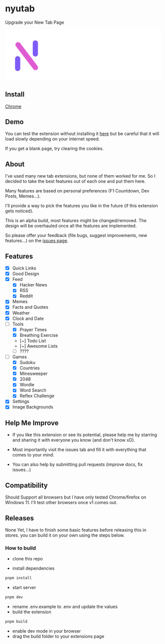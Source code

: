 # nyutab

Upgrade your New Tab Page

![logo](./.github/Assets/nyutab-light.svg)

## Install

[Chrome](https://chrome.google.com/webstore/detail/nyutab/eiikkbmeemdhfgeihpcfaackfofhpebi)

## Demo

You can test the extension without installing it [here](https://nyutab.vercel.app/) but be careful that it will load slowly depending on your internet speed.

If you get a blank page, try clearing the cookies.

## About

I've used many new tab extensions, but none of them worked for me. So I decided to take the best features out of each one and put them here.

Many features are based on personal preferences (F1 Countdown, Dev Posts, Memes...).

I'll provide a way to pick the features you like in the future (if this extension gets noticed).

This is an alpha build, most features might be changed/removed. The design will be overhauled once all the features are implemented.

So please offer your feedback (file bugs, suggest improvements, new features...) on the [issues page](https://github.com/mohamedbechirmejri/nyutab/issues).

## Features

- [x] Quick Links
- [x] Good Design
- [x] Feed
  - [x] Hacker News
  - [x] RSS
  - [x] Reddit
- [x] Memes
- [x] Facts and Quotes
- [x] Weather
- [x] Clock and Date
- [ ] Tools
  - [x] Prayer Times
  - [x] Breathing Exercise
  - [~] Todo List
  - [~] Awesome Lists
  - [ ] ????
- [ ] Games
  - [x] Sudoku
  - [x] Countries
  - [x] Minesweeper
  - [x] 2048
  - [x] Wordle
  - [x] Word Search
  - [x] Reflex Challenge
- [x] Settings
- [x] Image Backgrounds

## Help Me Improve

- If you like this extension or see its potential, please help me by starring and sharing it with everyone you know (and don't know xD).

- Most importantly visit the issues tab and fill it with everything that comes to your mind.

- You can also help by submitting pull requests (improve docs, fix issues...)

## Compatibility

Should Support all browsers but I have only tested Chrome/firefox on Windows 11. I'll test other browsers once v1 comes out.

## Releases

None Yet, I have to finish some basic features before releasing this in stores. you can build it on your own using the steps below.

### How to build

- clone this repo

- install dependencies

```bash
pnpm install
```

- start server

```bash
pnpm dev
```

- rename .env.example to .env and update the values
- build the extension

```bash
pnpm build
```

- enable dev mode in your browser
- drag the build folder to your extensions page
